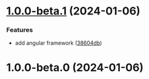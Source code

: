 # [1.0.0-beta.1](https://github.com/khanhduy1407/create-app-with/compare/v1.0.0-beta.0...v1.0.0-beta.1) (2024-01-06)


### Features

* add angular framework ([38604db](https://github.com/khanhduy1407/create-app-with/commit/38604dbbc95ca4b90b855eee01af9b844910d18a))



# 1.0.0-beta.0 (2024-01-06)



